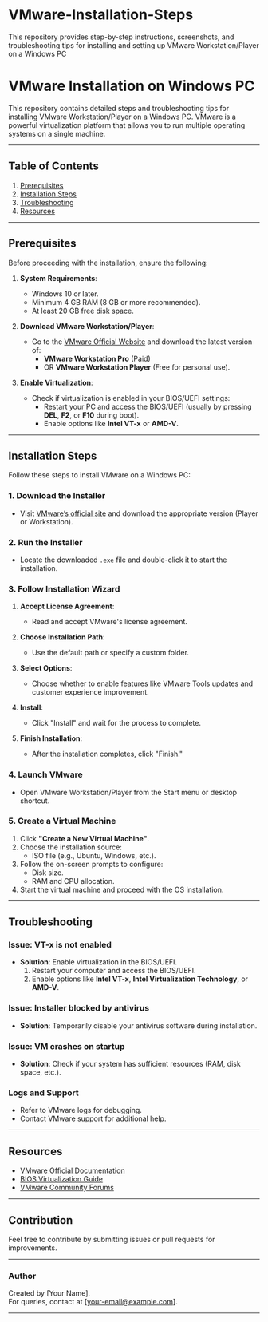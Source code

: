 # VMware-Installation-Steps
This repository provides step-by-step instructions, screenshots, and troubleshooting tips for installing and setting up VMware Workstation/Player on a Windows PC

# VMware Installation on Windows PC

This repository contains detailed steps and troubleshooting tips for installing VMware Workstation/Player on a Windows PC. VMware is a powerful virtualization platform that allows you to run multiple operating systems on a single machine.

---

## Table of Contents
1. [Prerequisites](#prerequisites)
2. [Installation Steps](#installation-steps)
3. [Troubleshooting](#troubleshooting)
4. [Resources](#resources)

---

## Prerequisites

Before proceeding with the installation, ensure the following:

1. **System Requirements**:
   - Windows 10 or later.
   - Minimum 4 GB RAM (8 GB or more recommended).
   - At least 20 GB free disk space.

2. **Download VMware Workstation/Player**:
   - Go to the [VMware Official Website](https://www.vmware.com/) and download the latest version of:
     - **VMware Workstation Pro** (Paid) 
     - OR **VMware Workstation Player** (Free for personal use).

3. **Enable Virtualization**:
   - Check if virtualization is enabled in your BIOS/UEFI settings:
     - Restart your PC and access the BIOS/UEFI (usually by pressing **DEL**, **F2**, or **F10** during boot).
     - Enable options like **Intel VT-x** or **AMD-V**.

---

## Installation Steps

Follow these steps to install VMware on a Windows PC:

### 1. Download the Installer
- Visit [VMware’s official site](https://www.vmware.com/) and download the appropriate version (Player or Workstation).

### 2. Run the Installer
- Locate the downloaded `.exe` file and double-click it to start the installation.

### 3. Follow Installation Wizard
1. **Accept License Agreement**:
   - Read and accept VMware's license agreement.
   
2. **Choose Installation Path**:
   - Use the default path or specify a custom folder.
   
3. **Select Options**:
   - Choose whether to enable features like VMware Tools updates and customer experience improvement.

4. **Install**:
   - Click "Install" and wait for the process to complete.

5. **Finish Installation**:
   - After the installation completes, click "Finish."

### 4. Launch VMware
- Open VMware Workstation/Player from the Start menu or desktop shortcut.

### 5. Create a Virtual Machine
1. Click **"Create a New Virtual Machine"**.
2. Choose the installation source:
   - ISO file (e.g., Ubuntu, Windows, etc.).
3. Follow the on-screen prompts to configure:
   - Disk size.
   - RAM and CPU allocation.
4. Start the virtual machine and proceed with the OS installation.

---

## Troubleshooting

### Issue: **VT-x is not enabled**
- **Solution**: Enable virtualization in the BIOS/UEFI.
  1. Restart your computer and access the BIOS/UEFI.
  2. Enable options like **Intel VT-x**, **Intel Virtualization Technology**, or **AMD-V**.

### Issue: **Installer blocked by antivirus**
- **Solution**: Temporarily disable your antivirus software during installation.

### Issue: **VM crashes on startup**
- **Solution**: Check if your system has sufficient resources (RAM, disk space, etc.).

### Logs and Support
- Refer to VMware logs for debugging.
- Contact VMware support for additional help.

---

## Resources

- [VMware Official Documentation](https://docs.vmware.com/)
- [BIOS Virtualization Guide](https://www.intel.com/content/www/us/en/support/articles/000020699/processors.html)
- [VMware Community Forums](https://communities.vmware.com/)

---

## Contribution
Feel free to contribute by submitting issues or pull requests for improvements.

---

### Author
Created by [Your Name].  
For queries, contact at [your-email@example.com].

---


